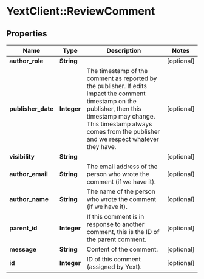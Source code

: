 # YextClient::ReviewComment

## Properties
Name | Type | Description | Notes
------------ | ------------- | ------------- | -------------
**author_role** | **String** |  | [optional] 
**publisher_date** | **Integer** | The timestamp of the comment as reported by the publisher.  If edits impact the comment timestamp on the publisher, then this timestamp may change.  This timestamp always comes from the publisher and we respect whatever they have. | [optional] 
**visibility** | **String** |  | [optional] 
**author_email** | **String** | The email address of the person who wrote the comment (if we have it). | [optional] 
**author_name** | **String** | The name of the person who wrote the comment (if we have it). | [optional] 
**parent_id** | **Integer** | If this comment is in response to another comment, this is the ID of the parent comment. | [optional] 
**message** | **String** | Content of the comment. | [optional] 
**id** | **Integer** | ID of this comment (assigned by Yext). | [optional] 


